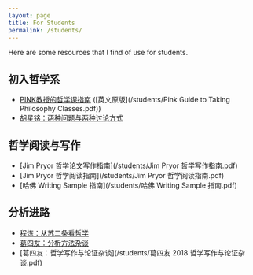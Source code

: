 ```yaml
---
layout: page
title: For Students
permalink: /students/
---
```


Here are some resources that I find of use for students.

## 初入哲学系

- [PINK教授的哲学课指南](/students/PINK教授的哲学课指南.pdf) ([英文原版](/students/Pink Guide to Taking Philosophy Classes.pdf))
- [胡星铭：两种问题与两种讨论方式](https://xingminghu.commons.gc.cuny.edu/etc/two_ways_of_doing_philosophy/)

## 哲学阅读与写作

- [Jim Pryor 哲学论文写作指南](/students/Jim Pryor 哲学写作指南.pdf)
- [Jim Pryor 哲学阅读指南](/students/Jim Pryor 哲学阅读指南.pdf)
- [哈佛 Writing Sample 指南](/students/哈佛 Writing Sample 指南.pdf)

## 分析进路

- [程炼：从苏二条看哲学](http://www.aisixiang.com/data/80994.html)
- [葛四友：分析方法杂谈](https://mp.weixin.qq.com/s?__biz=MjM5MTAyNjcyMA==&mid=200045506&idx=1&sn=0f9fd46eca8b405d3018e18fc2910461&chksm=28a3088d1fd4819b8a50f5c9555a5a1527511701e5d3a2eb28de3409c193aa29b0d75a2fc010&mpshare=1&scene=23&srcid=0923Sgnk0NEtGtcLWEXD740c&sharer_sharetime=1569329378384&sharer_shareid=954bec7ec5d7b77c9682a0bc53397a9e)
- [葛四友：哲学写作与论证杂谈](/students/葛四友 2018 哲学写作与论证杂谈.pdf)

